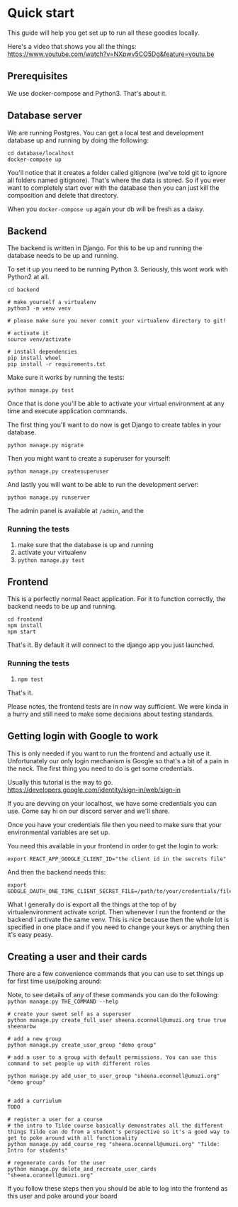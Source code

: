 # Quick start

This guide will help you get set up to run all these goodies locally.

Here's a video that shows you all the things: https://www.youtube.com/watch?v=NXpwv5CO5Dg&feature=youtu.be

## Prerequisites

We use docker-compose and Python3. That's about it.

## Database server

We are running Postgres. You can get a local test and development database up and running by doing the following:

```
cd database/localhost
docker-compose up
```

You'll notice that it creates a folder called gitignore (we've told git to ignore all folders named gitignore). That's where the data is stored. So if you ever want to completely start over with the database then you can just kill the composition and delete that directory.

When you `docker-compose up` again your db will be fresh as a daisy.

## Backend

The backend is written in Django. For this to be up and running the database needs to be up and running.

To set it up you need to be running Python 3. Seriously, this wont work with Python2 at all.

```
cd backend

# make yourself a virtualenv
python3 -m venv venv

# please make sure you never commit your virtualenv directory to git!

# activate it
source venv/activate

# install dependencies
pip install wheel
pip install -r requirements.txt
```

Make sure it works by running the tests:

```
python manage.py test
```

Once that is done you'll be able to activate your virtual environment at any time and execute application commands.

The first thing you'll want to do now is get Django to create tables in your database.

```
python manage.py migrate
```

Then you might want to create a superuser for yourself:

```
python manage.py createsuperuser
```

And lastly you will want to be able to run the development server:

```
python manage.py runserver
```

The admin panel is available at `/admin`, and the

### Running the tests

1. make sure that the database is up and running
2. activate your virtualenv
3. `python manage.py test`

## Frontend

This is a perfectly normal React application. For it to function correctly, the backend needs to be up and running.

```
cd frontend
npm install
npm start
```

That's it. By default it will connect to the django app you just launched.

### Running the tests

1. `npm test`

That's it.

Please notes, the frontend tests are in now way sufficient. We were kinda in a hurry and still need to make some decisions about testing standards.

## Getting login with Google to work

This is only needed if you want to run the frontend and actually use it. Unfortunately our only login mechanism is Google so that's a bit of a pain in the neck. The first thing you need to do is get some credentials.

Usually this tutorial is the way to go.
https://developers.google.com/identity/sign-in/web/sign-in

If you are devving on your localhost, we have some credentials you can use. Come say hi on our discord server and we'll share.

Once you have your credentials file then you need to make sure that your environmental variables are set up.

You need this available in your frontend in order to get the login to work:

```
export REACT_APP_GOOGLE_CLIENT_ID="the client id in the secrets file"
```

And then the backend needs this:

```
export GOOGLE_OAUTH_ONE_TIME_CLIENT_SECRET_FILE=/path/to/your/credentials/file
```

What I generally do is export all the things at the top of by virtualenvironment activate script. Then whenever I run the frontend or the backend I activate the same venv. This is nice because then the whole lot is specified in one place and if you need to change your keys or anything then it's easy peasy.

## Creating a user and their cards

There are a few convenience commands that you can use to set things up for first time use/poking around:

Note, to see details of any of these commands you can do the following: `python manage.py THE_COMMAND --help`

```
# create your sweet self as a superuser
python manage.py create_full_user sheena.oconnell@umuzi.org true true sheenarbw

# add a new group
python manage.py create_user_group "demo group"

# add a user to a group with default permissions. You can use this command to set people up with different roles

python manage.py add_user_to_user_group "sheena.oconnell@umuzi.org" "demo group"


# add a curriulum
TODO

# register a user for a course
# the intro to Tilde course basically demonstrates all the different things Tilde can do from a student's perspective so it's a good way to get to poke around with all functionality
python manage.py add_course_reg "sheena.oconnell@umuzi.org" "Tilde: Intro for students"

# regenerate cards for the user
python manage.py delete_and_recreate_user_cards "sheena.oconnell@umuzi.org"
```

If you follow these steps then you should be able to log into the frontend as this user and poke around your board
